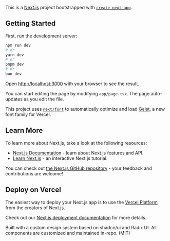 This is a [Next.js](https://nextjs.org) project bootstrapped with [`create-next-app`](https://nextjs.org/docs/app/api-reference/cli/create-next-app).

## Getting Started

First, run the development server:

```bash
npm run dev
# or
yarn dev
# or
pnpm dev
# or
bun dev
```

Open [http://localhost:3000](http://localhost:3000) with your browser to see the result.

You can start editing the page by modifying `app/page.tsx`. The page auto-updates as you edit the file.

This project uses [`next/font`](https://nextjs.org/docs/app/building-your-application/optimizing/fonts) to automatically optimize and load [Geist](https://vercel.com/font), a new font family for Vercel.

## Learn More

To learn more about Next.js, take a look at the following resources:

- [Next.js Documentation](https://nextjs.org/docs) - learn about Next.js features and API.
- [Learn Next.js](https://nextjs.org/learn) - an interactive Next.js tutorial.

You can check out [the Next.js GitHub repository](https://github.com/vercel/next.js) - your feedback and contributions are welcome!

## Deploy on Vercel

The easiest way to deploy your Next.js app is to use the [Vercel Platform](https://vercel.com/new?utm_medium=default-template&filter=next.js&utm_source=create-next-app&utm_campaign=create-next-app-readme) from the creators of Next.js.

Check out our [Next.js deployment documentation](https://nextjs.org/docs/app/building-your-application/deploying) for more details.

Built with a custom design system based on shadcn/ui and Radix UI. All components are customized and maintained in-repo. (MIT)

<!--
Next.js 14(App Router) + TypeScript

Tailwind CSS (디자인 시스템 & 반응형)

shadcn/ui (실무급 UI 컴포넌트)

Framer Motion (부드러운 모션/스크롤 인터랙션)

MDX (프로젝트/블로그 글을 문서처럼 관리)

next-seo (SEO 템플릿)

Plausible or Google Analytics (분석)

Vercel (원클릭 배포 & 프리뷰 URL) / Git
-->
